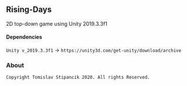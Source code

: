## Rising-Days

2D top-down game using Unity 2019.3.3f1

#### Dependencies

`Unity v_2019.3.3f1` -> `https://unity3d.com/get-unity/download/archive`

### About

`Copyright Tomislav Stipancik 2020. All rights Reserved.`
